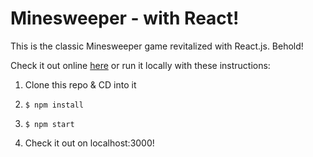 # Minesweeper - with React!

This is the classic Minesweeper game revitalized with React.js. Behold!

Check it out online <a href="https://react-minesweeper.herokuapp.com/">here</a> or run it locally with these instructions:

1. Clone this repo & CD into it

2. `$ npm install `

3. `$ npm start `

4. Check it out on localhost:3000!
